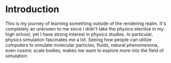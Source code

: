# Introduction

This is my journey of learning something outside of the rendering realm. It's completely an unknown to me since I didn't take the physics elective in my high school, yet I have strong interest in physics studies. In particular, physics simulation fascinates me a lot. Seeing how people can utilize computers to simulate molecular particles, fluids, natural phenomenona, even cosmic scale bodies, makes me want to explore more into the field of simulation. 

